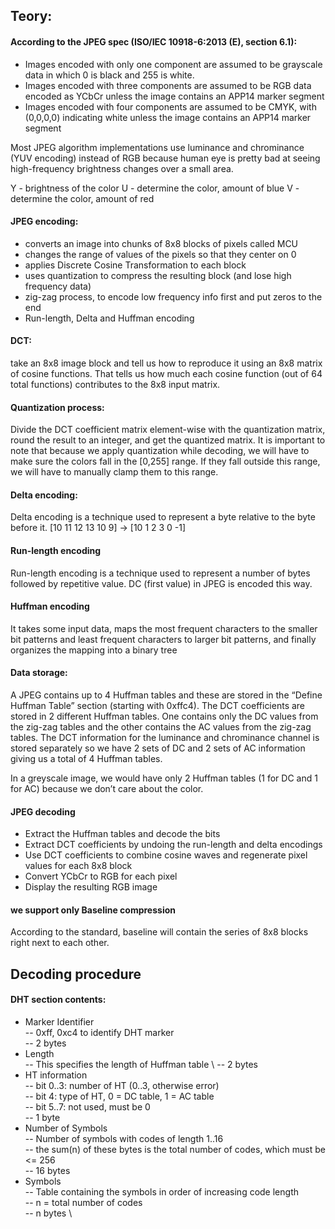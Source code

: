 ## Teory:

#### According to the JPEG spec (ISO/IEC 10918-6:2013 (E), section 6.1):

- Images encoded with only one component are assumed to be grayscale data in which 0 is black and 255 is white.
- Images encoded with three components are assumed to be RGB data encoded as YCbCr unless the image contains an
APP14 marker segment 
- Images encoded with four components are assumed to be CMYK, with (0,0,0,0) indicating white unless the image 
contains an APP14 marker segment 

Most JPEG algorithm implementations use luminance and chrominance (YUV encoding) instead of RGB because human eye is pretty bad at seeing high-frequency brightness changes over a small area.

Y - brightness of the color
U - determine the color, amount of blue
V - determine the color, amount of red

#### JPEG encoding:
- converts an image into chunks of 8x8 blocks of pixels called MCU
- changes the range of values of the pixels so that they center on 0
- applies Discrete Cosine Transformation to each block
- uses quantization to compress the resulting block (and lose high frequency  data)
- zig-zag process, to encode low frequency info first and put zeros to the end
- Run-length, Delta and Huffman encoding

#### DCT:
take an 8x8 image block and tell us how to reproduce it using an 8x8 matrix of cosine functions. That tells us how much each cosine function (out of 64 total functions) contributes to the 8x8 input matrix.

#### Quantization process:
Divide the DCT coefficient matrix element-wise with the quantization matrix, round the result to an integer, and get the quantized matrix. It is important to note that because we apply quantization while decoding, we will have to make sure the colors fall in the [0,255] range. If they fall outside this range, we will have to manually clamp them to this range.

#### Delta encoding:
Delta encoding is a technique used to represent a byte relative to the byte before it.
 [10 11 12 13 10 9] -> [10 1  2  3  0 -1]

#### Run-length encoding
Run-length encoding is a technique used to represent a number of bytes followed by repetitive value. DC (first value) in JPEG is encoded this way.

#### Huffman encoding
 It takes some input data, maps the most frequent characters to the smaller bit patterns and least frequent characters to larger bit patterns, and finally organizes the mapping into a binary tree

#### Data storage:
A JPEG contains up to 4 Huffman tables and these are stored in the “Define Huffman Table” section (starting with 0xffc4). The DCT coefficients are stored in 2 different Huffman tables. One contains only the DC values from the zig-zag tables and the other contains the AC values from the zig-zag tables. The DCT information for the luminance and chrominance channel is stored separately so we have 2 sets of DC and 2 sets of AC information giving us a total of 4 Huffman tables.

In a greyscale image, we would have only 2 Huffman tables (1 for DC and 1 for AC) because we don’t care about the color.

#### JPEG decoding
- Extract the Huffman tables and decode the bits
- Extract DCT coefficients by undoing the run-length and delta encodings
- Use DCT coefficients to combine cosine waves and regenerate pixel values for each 8x8 block
- Convert YCbCr to RGB for each pixel
- Display the resulting RGB image

#### we support only Baseline compression
According to the standard, baseline will contain the series of 8x8 blocks right next to each other.


## Decoding procedure

#### DHT section contents:
- Marker Identifier \
-- 0xff, 0xc4 to identify DHT marker \
-- 2 bytes 
- Length \
-- This specifies the length of Huffman table \ 
-- 2 bytes
- HT information \
-- bit 0..3: number of HT (0..3, otherwise error) \
-- bit 4: type of HT, 0 = DC table, 1 = AC table \
-- bit 5..7: not used, must be 0 \
-- 1 byte
- Number of Symbols \
-- Number of symbols with codes of length 1..16 \
-- the sum(n) of these bytes is the total number of codes, which must be <= 256 \
-- 16 bytes
- Symbols \
-- Table containing the symbols in order of increasing code length \
-- n = total number of codes \
-- n bytes \



